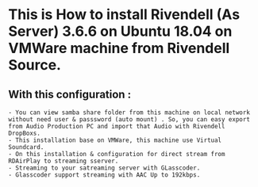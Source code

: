 # This is How to install Rivendell (As Server) 3.6.6 on Ubuntu 18.04 on VMWare machine from Rivendell Source.

## With this configuration :
    - You can view samba share folder from this machine on local network without need user & passsword (auto mount) . So, you can easy export from Audio Production PC and import that Audio with Rivendell DropBoxs.
    - This installation base on VMWare, this machine use Virtual Soundcard.
    - On this installation & configuration for direct stream from RDAirPlay to streaming sserver.
    - Streaming to your satreaming server with GLasscoder.
    - Glasscoder support streaming with AAC Up to 192kbps.

